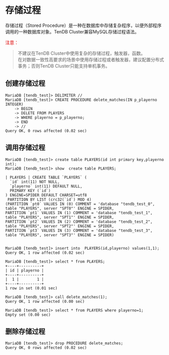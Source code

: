 # 存储过程
存储过程（Stored Procedure）是一种在数据库中存储复杂程序，以便外部程序调用的一种数据库对象。TenDB Cluster兼容MySQL存储过程语法。


<font color="#dd0000">注意：</font> 
> 不建议在TenDB Cluster中使用复杂的存储过程，触发器，函数。   
在对数据一致性高要求的场景中使用存储过程或者触发器，建议配置分布式事务；否则TenDB Cluster只能支持单机事务。 



## 创建存储过程

```
MariaDB [tendb_test]> DELIMITER // 
MariaDB [tendb_test]> CREATE PROCEDURE delete_matches(IN p_playerno INTEGER)
    -> BEGIN
    -> DELETE FROM PLAYERS
    -> WHERE playerno = p_playerno;
    -> END 
    -> // 
Query OK, 0 rows affected (0.02 sec)
```

## 调用存储过程
```
MariaDB [tendb_test]> create table PLAYERS(id int primary key,playerno int);
MariaDB [tendb_test]> show  create table PLAYERS;

| PLAYERS | CREATE TABLE `PLAYERS` (
  `id` int(11) NOT NULL,
  `playerno` int(11) DEFAULT NULL,
  PRIMARY KEY (`id`)
) ENGINE=SPIDER DEFAULT CHARSET=utf8
 PARTITION BY LIST (crc32(`id`) MOD 4)
(PARTITION `pt0` VALUES IN (0) COMMENT = 'database "tendb_test_0", table "PLAYERS", server "SPT0"' ENGINE = SPIDER,
PARTITION `pt1` VALUES IN (1) COMMENT = 'database "tendb_test_1", table "PLAYERS", server "SPT1"' ENGINE = SPIDER,
PARTITION `pt2` VALUES IN (2) COMMENT = 'database "tendb_test_2", table "PLAYERS", server "SPT2"' ENGINE = SPIDER,
PARTITION `pt3` VALUES IN (3) COMMENT = 'database "tendb_test_3", table "PLAYERS", server "SPT3"' ENGINE = SPIDER)


MariaDB [tendb_test]> insert into  PLAYERS(id,playerno) values(1,1);
Query OK, 1 row affected (0.02 sec)

MariaDB [tendb_test]> select * from PLAYERS;
+----+----------+
| id | playerno |
+----+----------+
|  1 |        1 |
+----+----------+
1 row in set (0.01 sec)
```

```
MariaDB [tendb_test]> call delete_matches(1);
Query OK, 1 row affected (0.00 sec)

MariaDB [tendb_test]> select * from PLAYERS where playerno=1;
Empty set (0.00 sec)
```

## 删除存储过程
```
MariaDB [tendb_test]> drop PROCEDURE delete_matches;
Query OK, 0 rows affected (0.02 sec)
```